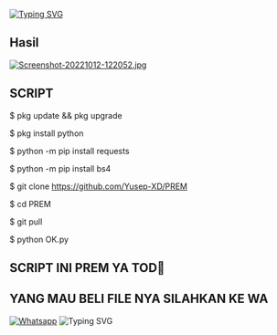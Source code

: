 [![Typing SVG](https://readme-typing-svg.herokuapp.com?font=Koulen&size=25&duration=5000&color=light&center=true&vCenter=true&multiline=true&width=600&lines=Selamat+Datang+Digithub+Yusep-XD+Jangan+Lupa+Follow)](https://git.io/typing-svg)

## Hasil

[![Screenshot-20221012-122052.jpg](https://i.postimg.cc/Y2zSfTth/Screenshot-20221012-122052.jpg)](https://postimg.cc/G99rb78C)
## SCRIPT


$ pkg update && pkg upgrade

$ pkg install python

$ python -m pip install requests

$ python -m pip install bs4

$ git clone https://github.com/Yusep-XD/PREM

$ cd PREM

$ git pull

$ python OK.py
## SCRIPT INI PREM YA TOD🗿
## YANG MAU BELI FILE NYA SILAHKAN KE WA
 [![Whatsapp](https://img.shields.io/badge/Whatsapp-YusepXD-deepgreen?style=flat-square&logo=whatsapp)](https://wa.me/+6281383127594)
![Typing SVG](https://readme-typing-svg.herokuapp.com?lines=Selamat+Bersenang-senang....!+)

